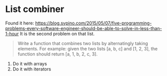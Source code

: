 # List combiner

Found it here: https://blog.svpino.com/2015/05/07/five-programming-problems-every-software-engineer-should-be-able-to-solve-in-less-than-1-hour
It is the second problem on that list.

> Write a function that combines two lists by alternatingly taking elements. For example: given the two lists [a, b, c] and [1, 2, 3], the function should return [a, 1, b, 2, c, 3].

1. Do it with arrays
2. Do it with iterators
